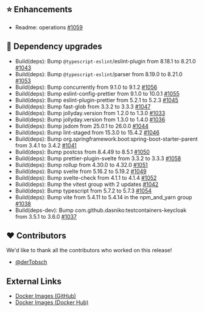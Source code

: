 ## ⭐ Enhancements

- Readme: operations [#1059](https://github.com/urlaubsverwaltung/zeiterfassung/pull/1059)

## 🔨 Dependency upgrades

- Build(deps): Bump `@typescript-eslint`/eslint-plugin from 8.18.1 to 8.21.0 [#1043](https://github.com/urlaubsverwaltung/zeiterfassung/pull/1043)
- Build(deps): Bump `@typescript-eslint`/parser from 8.19.0 to 8.21.0 [#1053](https://github.com/urlaubsverwaltung/zeiterfassung/pull/1053)
- Build(deps): Bump concurrently from 9.1.0 to 9.1.2 [#1056](https://github.com/urlaubsverwaltung/zeiterfassung/pull/1056)
- Build(deps): Bump eslint-config-prettier from 9.1.0 to 10.0.1 [#1055](https://github.com/urlaubsverwaltung/zeiterfassung/pull/1055)
- Build(deps): Bump eslint-plugin-prettier from 5.2.1 to 5.2.3 [#1045](https://github.com/urlaubsverwaltung/zeiterfassung/pull/1045)
- Build(deps): Bump fast-glob from 3.3.2 to 3.3.3 [#1047](https://github.com/urlaubsverwaltung/zeiterfassung/pull/1047)
- Build(deps): Bump jollyday.version from 1.2.0 to 1.3.0 [#1033](https://github.com/urlaubsverwaltung/zeiterfassung/pull/1033)
- Build(deps): Bump jollyday.version from 1.3.0 to 1.4.0 [#1036](https://github.com/urlaubsverwaltung/zeiterfassung/pull/1036)
- Build(deps): Bump jsdom from 25.0.1 to 26.0.0 [#1044](https://github.com/urlaubsverwaltung/zeiterfassung/pull/1044)
- Build(deps): Bump lint-staged from 15.3.0 to 15.4.2 [#1046](https://github.com/urlaubsverwaltung/zeiterfassung/pull/1046)
- Build(deps): Bump org.springframework.boot:spring-boot-starter-parent from 3.4.1 to 3.4.2 [#1041](https://github.com/urlaubsverwaltung/zeiterfassung/pull/1041)
- Build(deps): Bump postcss from 8.4.49 to 8.5.1 [#1050](https://github.com/urlaubsverwaltung/zeiterfassung/pull/1050)
- Build(deps): Bump prettier-plugin-svelte from 3.3.2 to 3.3.3 [#1058](https://github.com/urlaubsverwaltung/zeiterfassung/pull/1058)
- Build(deps): Bump rollup from 4.30.0 to 4.32.0 [#1051](https://github.com/urlaubsverwaltung/zeiterfassung/pull/1051)
- Build(deps): Bump svelte from 5.16.2 to 5.19.2 [#1049](https://github.com/urlaubsverwaltung/zeiterfassung/pull/1049)
- Build(deps): Bump svelte-check from 4.1.1 to 4.1.4 [#1052](https://github.com/urlaubsverwaltung/zeiterfassung/pull/1052)
- Build(deps): Bump the vitest group with 2 updates [#1042](https://github.com/urlaubsverwaltung/zeiterfassung/pull/1042)
- Build(deps): Bump typescript from 5.7.2 to 5.7.3 [#1054](https://github.com/urlaubsverwaltung/zeiterfassung/pull/1054)
- Build(deps): Bump vite from 5.4.11 to 5.4.14 in the npm_and_yarn group [#1038](https://github.com/urlaubsverwaltung/zeiterfassung/pull/1038)
- Build(deps-dev): Bump com.github.dasniko:testcontainers-keycloak from 3.5.1 to 3.6.0 [#1037](https://github.com/urlaubsverwaltung/zeiterfassung/pull/1037)

## ❤️ Contributors

We'd like to thank all the contributors who worked on this release!

- [@derTobsch](https://github.com/derTobsch)
## External Links

- [Docker Images (GitHub)](https://github.com/urlaubsverwaltung/zeiterfassung/pkgs/container/zeiterfassung%2Fzeiterfassung)
- [Docker Images (Docker Hub)](https://hub.docker.com/r/urlaubsverwaltung/zeiterfassung)
